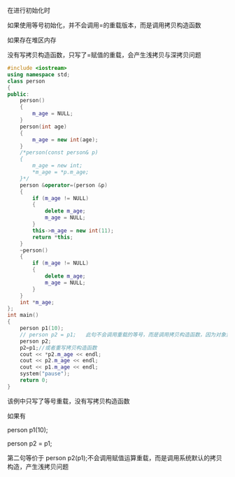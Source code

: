 在进行初始化时

如果使用等号初始化，并不会调用=的重载版本，而是调用拷贝构造函数

如果存在堆区内存

没有写拷贝构造函数，只写了=赋值的重载，会产生浅拷贝与深拷贝问题

```c++
#include <iostream>
using namespace std;
class person
{
public:
    person()
    {
        m_age = NULL;
    }
    person(int age)
    {
        m_age = new int(age);
    }
    /*person(const person& p)
    {
        m_age = new int;
        *m_age = *p.m_age;
    }*/
    person &operator=(person &p)
    {
        if (m_age != NULL)
        {
            delete m_age;
            m_age = NULL;
        }
        this->m_age = new int(11);
        return *this;
    }
    ~person()
    {
        if (m_age != NULL)
        {
            delete m_age;
            m_age = NULL;
        }
    }
    int *m_age;
};
int main()
{
    person p1(10);
    // person p2 = p1;   此句不会调用重载的等号，而是调用拷贝构造函数，因为对象没有实例化，相当于p2(p1),产生浅拷贝问题
    person p2;
    p2=p1;//或者重写拷贝构造函数
    cout << *p2.m_age << endl;
    cout << p2.m_age << endl;
    cout << p1.m_age << endl;
    system("pause");
    return 0;
}

```

该例中只写了等号重载，没有写拷贝构造函数

如果有

person p1(10);

person p2 = p1; 

第二句等价于 person p2(p1);不会调用赋值运算重载，而是调用系统默认的拷贝构造，产生浅拷贝问题
